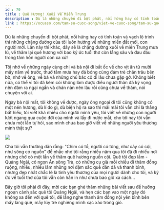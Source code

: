 ```yaml
---
id : 70
title : Quê Hương! Xuôi Về Miền Trung
description : Dù là những chuyến đi bột phát, nổi hứng hay có tính toán và vạch lộ trình thì những chặng đường của tôi luôn hướng về những miền đất mới, con người mới. Lần này thì khác, đây sẽ là chặng đường xuôi về miền Trung mưa lũ, về thăm lại quê hương với bao ký ức tuổi thơ còn lắng sâu và đau đáu trong tâm hồn người con xa xứ!
link : https://ocuaso.com/tam-su-cuoc-song/viet-ve-cuoc-song/tam-su-que-huong-xuoi-ve-mien-trung.html
---
```


Dù là những chuyến đi bột phát, nổi hứng hay có tính toán và vạch lộ trình
thì những chặng đường của tôi luôn hướng về những miền đất mới, con người
mới. Lần này thì khác, đây sẽ là chặng đường xuôi về miền Trung mưa lũ,
về thăm lại quê hương với bao ký ức tuổi thơ còn lắng sâu và đau đáu trong
tâm hồn người con xa xứ!

Tôi nhớ về những ngày cùng chị và bà nội đi bắt ốc về cho vịt ăn từ mười
mấy năm về trước, thuở tắm mưa hay đá bóng cùng đám trẻ chăn trâu bên bờ,
nhớ về ông, về bà và những chú bác cô dì lâu chưa gặp gỡ. Không biết nữa,
có thể vì tôi đã kém cỏi không làm được điều người thân đã kỳ vọng nên đâm
ra ngại ngần và chán nản nên lâu rồi cũng chưa về thăm, nói chuyện với ai.

Ngày bà nội mất, tôi không về được, ngày ông ngoại đi tôi cũng không có
một nén hương, dù lí do gì, dù biện hộ ra sao thì mãi mãi tôi vẫn chỉ là
thằng bất hiếu, tôi viết khá nhiều cho người mình yêu, tôi viết về những
con người lướt ngang qua cuộc đời của mình và lấy đi nước mắt, cho tới nay
tôi vẫn chưa một lần tự hỏi, sao mình chưa bao giờ viết về những người yêu
thương mình thật sự?

![](https://ocuaso.com/wp-content/uploads/2016/02/tam-su-que-huong-xuoi-ve-mien-trung.jpg)

Cha tôi vẫn thường dặn rằng: "Chim có tổ, người có tông, như cây có cội,
như sông có nguồn" để nhắc nhở tôi rằng nhiều năm qua tôi đã đi nhiều nơi
nhưng chớ có một lần về thăm quê hương nguồn cội. Quê tôi đẹp lắm - Quảng
Ngãi, có ngọn Ấn sông Trà, có những cụ già mỗi chiều đi thăm đồng ruộng,
nhiều, nhiều lắm những nơi đậm sắc quê dân dã và thanh bình, nhưng đẹp nhất
chắc lẽ là tình yêu thương của mọi người dành cho tôi, và ký ức về tuổi
thơ của tôi vẫn còn hằn in như chưa bao giờ xa cách...

Bây giờ tôi phải đi đây, mời các bạn ghé thăm những bài viết sau để hưởng
ngoạn cảnh sắc quê tôi Quảng Ngãi, và hẹn các bạn vao một ngày đó không
xa đến với quê tôi, để lắng nghe thanh âm đồng nội yên bình bên mấy làng
quê, mấy lũy tre nghiêng mình xạc xào trong gió.
